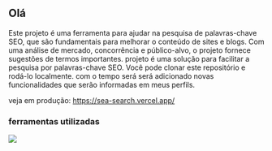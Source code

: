 ## Olá

Este projeto é uma ferramenta para ajudar na pesquisa de palavras-chave SEO, que são fundamentais para melhorar o conteúdo de sites e blogs. Com uma análise de mercado, concorrência e público-alvo, o projeto fornece sugestões de termos importantes. projeto é uma solução para facilitar a pesquisa por palavras-chave SEO. Você pode clonar este repositório e rodá-lo localmente. com o tempo será será adicionado novas funcionalidades que serão informadas em meus perfils.

veja em produção: https://sea-search.vercel.app/

### ferramentas utilizadas 
          
<p>
  <a href="https://skillicons.dev">
    <img src="https://skillicons.dev/icons?i=react,vite" />
  </a>
</p>
